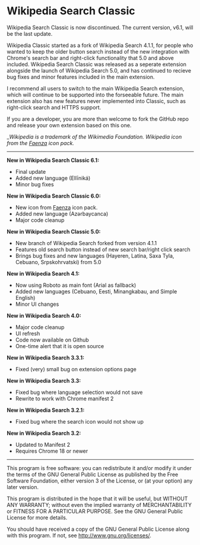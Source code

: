 Wikipedia Search Classic
================
Wikipedia Search Classic is now discontinued. The current version, v6.1, will be the last update.

Wikipedia Classic started as a fork of Wikipedia Search 4.1.1, for people who wanted to keep the older button search instead of the new integration with Chrome's search bar and right-click functionality that 5.0 and above included. Wikipedia Search Classic was released as a seperate extension alongside the launch of Wikipedia Search 5.0, and has continued to recieve bug fixes and minor features included in the main extension.

I recommend all users to switch to the main Wikipedia Search extension, which will continue to be supported into the forseeable future. The main extension also has new features never implemented into Classic, such as right-click search and HTTPS support.

If you are a developer, you are more than welcome to fork the GitHub repo and release your own extension based on this one.

__Wikipedia is a trademark of the Wikimedia Foundation. Wikipedia icon from the [Faenza](http://tiheum.deviantart.com/art/Faenza-Icons-173323228) icon pack._

---------------------------------------------------------
__New in Wikipedia Search Classic 6.1:__
* Final update
* Added new language (Ellīniká)
* Minor bug fixes

__New in Wikipedia Search Classic 6.0:__
* New icon from [Faenza](http://tiheum.deviantart.com/art/Faenza-Icons-173323228) icon pack.
* Added new language (Azərbaycanca)
* Major code cleanup

__New in Wikipedia Search Classic 5.0:__
* New branch of Wikipedia Search forked from version 4.1.1
* Features old search button instead of new search bar/right click search
* Brings bug fixes and new languages (Hayeren, Latina, Saxa Tyla, Cebuano, Srpskohrvatski) from 5.0

__New in Wikipedia Search 4.1:__
* Now using Roboto as main font (Arial as fallback)
* Added new languages (Cebuano, Eesti, Minangkabau, and Simple English)
* Minor UI changes

__New in Wikipedia Search 4.0:__
* Major code cleanup
* UI refresh
* Code now available on Github
* One-time alert that it is open source

__New in Wikipedia Search 3.3.1:__
* Fixed (very) small bug on extension options page

__New in Wikipedia Search 3.3:__
* Fixed bug where language selection would not save
* Rewrite to work with Chrome manifest 2

__New in Wikipedia Search 3.2.1:__
* Fixed bug where the search icon would not show up

__New in Wikipedia Search 3.2:__
* Updated to Manifest 2
* Requires Chrome 18 or newer

---------------------------------------------------------

This program is free software: you can redistribute it and/or modify
it under the terms of the GNU General Public License as published by
the Free Software Foundation, either version 3 of the License, or
(at your option) any later version.

This program is distributed in the hope that it will be useful,
but WITHOUT ANY WARRANTY; without even the implied warranty of
MERCHANTABILITY or FITNESS FOR A PARTICULAR PURPOSE.  See the
GNU General Public License for more details.

You should have received a copy of the GNU General Public License
along with this program.  If not, see <http://www.gnu.org/licenses/>.
